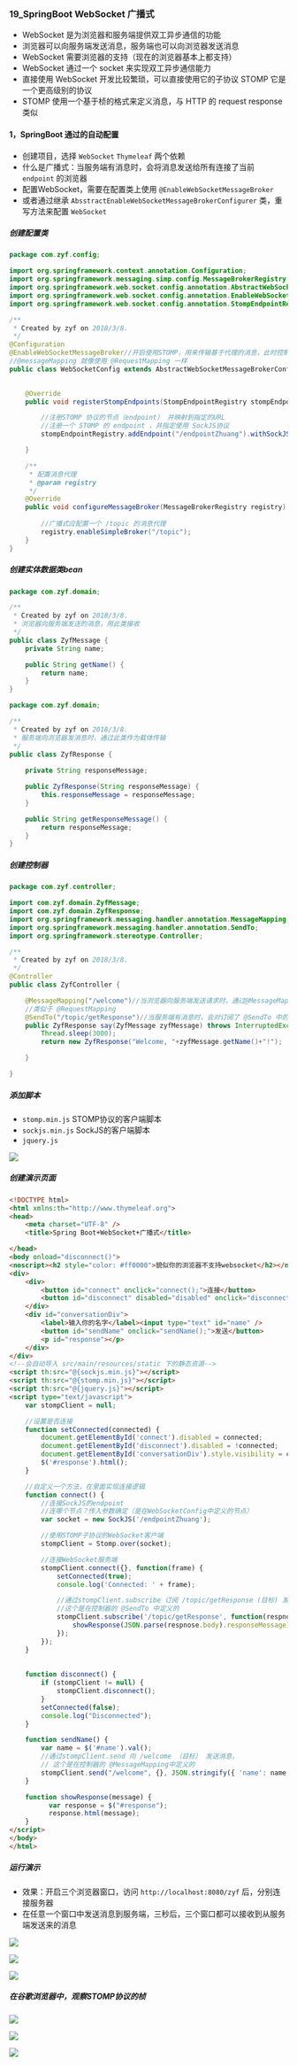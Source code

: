 ### 19_SpringBoot WebSocket 广播式
* WebSocket 是为浏览器和服务端提供双工异步通信的功能
* 浏览器可以向服务端发送消息，服务端也可以向浏览器发送消息
* WebSocket 需要浏览器的支持（现在的浏览器基本上都支持）
* WebSocket 通过一个 socket 来实现双工异步通信能力
* 直接使用 WebSocket 开发比较繁琐，可以直接使用它的子协议 STOMP 它是一个更高级别的协议
* STOMP 使用一个基于桢的格式来定义消息，与 HTTP 的 request response 类似

#### 1，SpringBoot 通过的自动配置
* 创建项目，选择 `WebSocket` `Thymeleaf` 两个依赖
* 什么是广播式：当服务端有消息时，会将消息发送给所有连接了当前 `endpoint` 的浏览器
* 配置WebSocket，需要在配置类上使用 `@EnableWebSocketMessageBroker`
* 或者通过继承 `AbsstractEnableWebSocketMessageBrokerConfigurer` 类，重写方法来配置 `WebSocket`

##### 创建配置类
```java
package com.zyf.config;

import org.springframework.context.annotation.Configuration;
import org.springframework.messaging.simp.config.MessageBrokerRegistry;
import org.springframework.web.socket.config.annotation.AbstractWebSocketMessageBrokerConfigurer;
import org.springframework.web.socket.config.annotation.EnableWebSocketMessageBroker;
import org.springframework.web.socket.config.annotation.StompEndpointRegistry;

/**
 * Created by zyf on 2018/3/8.
 */
@Configuration
@EnableWebSocketMessageBroker//开启使用STOMP，用来传输基于代理的消息，此时控制器支持使用
//@messageMapping 就像使用 @RequestMapping 一样
public class WebSocketConfig extends AbstractWebSocketMessageBrokerConfigurer {

	
	@Override
	public void registerStompEndpoints(StompEndpointRegistry stompEndpointRegistry) {

		//注册STOMP 协议的节点（endpoint） 并映射到指定的URL
		//注册一个 STOMP 的 endpoint ，并指定使用 SockJS协议 
		stompEndpointRegistry.addEndpoint("/endpointZhuang").withSockJS();

	}

	/**
	 * 配置消息代理
	 * @param registry
	 */
	@Override
	public void configureMessageBroker(MessageBrokerRegistry registry) {
		
		//广播式应配置一个 /topic 的消息代理
		registry.enableSimpleBroker("/topic");
	}
}

```

##### 创建实体数据类bean

```java
package com.zyf.domain;

/**
 * Created by zyf on 2018/3/8.
 * 浏览器向服务端发送的消息，用此类接收
 */
public class ZyfMessage {
	private String name;

	public String getName() {
		return name;
	}
}

```

```java
package com.zyf.domain;

/**
 * Created by zyf on 2018/3/8.
 * 服务端向浏览器发消息时，通过此类作为载体传输
 */
public class ZyfResponse {
	
	private String responseMessage;

	public ZyfResponse(String responseMessage) {
		this.responseMessage = responseMessage;
	}

	public String getResponseMessage() {
		return responseMessage;
	}
}

```

##### 创建控制器

```java
package com.zyf.controller;

import com.zyf.domain.ZyfMessage;
import com.zyf.domain.ZyfResponse;
import org.springframework.messaging.handler.annotation.MessageMapping;
import org.springframework.messaging.handler.annotation.SendTo;
import org.springframework.stereotype.Controller;

/**
 * Created by zyf on 2018/3/8.
 */
@Controller
public class ZyfController {

	@MessageMapping("/welcome")//当浏览器向服务端发送请求时，通过@MessageMapping映射/welcome这个地址
	//类似于 @RequestMapping
	@SendTo("/topic/getResponse")//当服务端有消息时，会对订阅了 @SendTo 中的路径的浏览器发送消息
	public ZyfResponse say(ZyfMessage zyfMessage) throws InterruptedException {
		Thread.sleep(3000);
		return new ZyfResponse("Welcome, "+zyfMessage.getName()+"!");

	}

}

```

##### 添加脚本
* `stomp.min.js` STOMP协议的客户端脚本
* `sockjs.min.js` SockJS的客户端脚本
* `jquery.js`

![](https://ws4.sinaimg.cn/large/006tNc79gy1fp5efx271jj30gk0kqmz5.jpg)

##### 创建演示页面

```html
<!DOCTYPE html>
<html xmlns:th="http://www.thymeleaf.org">
<head>
    <meta charset="UTF-8" />
    <title>Spring Boot+WebSocket+广播式</title>

</head>
<body onload="disconnect()">
<noscript><h2 style="color: #ff0000">貌似你的浏览器不支持websocket</h2></noscript>
<div>
    <div>
        <button id="connect" onclick="connect();">连接</button>
        <button id="disconnect" disabled="disabled" onclick="disconnect();">断开连接</button>
    </div>
    <div id="conversationDiv">
        <label>输入你的名字</label><input type="text" id="name" />
        <button id="sendName" onclick="sendName();">发送</button>
        <p id="response"></p>
    </div>
</div>
<!--会自动导入 src/main/resources/static 下的静态资源-->
<script th:src="@{sockjs.min.js}"></script>
<script th:src="@{stomp.min.js}"></script>
<script th:src="@{jquery.js}"></script>
<script type="text/javascript">
    var stompClient = null;

    //设置是否连接
    function setConnected(connected) {
        document.getElementById('connect').disabled = connected;
        document.getElementById('disconnect').disabled = !connected;
        document.getElementById('conversationDiv').style.visibility = connected ? 'visible' : 'hidden';
        $('#response').html();
    }

    //自定义一个方法，在里面实现连接逻辑
    function connect() {
        //连接SockJS的endpoint
        //连哪个节点？传入参数确定（是在WebSocketConfig中定义的节点）
        var socket = new SockJS('/endpointZhuang');

        //使用STOMP子协议的WebSocket客户端
        stompClient = Stomp.over(socket);

        //连接WebSocket服务端
        stompClient.connect({}, function(frame) {
            setConnected(true);
            console.log('Connected: ' + frame);

            //通过stompClient.subscribe 订阅 /topic/getResponse (目标) 发送的消息
            //这个是在控制器的 @SendTo 中定义的
            stompClient.subscribe('/topic/getResponse', function(respnose){
                showResponse(JSON.parse(respnose.body).responseMessage);
            });
        });
    }
	
	
    function disconnect() {
        if (stompClient != null) {
            stompClient.disconnect();
        }
        setConnected(false);
        console.log("Disconnected");
    }

    function sendName() {
        var name = $('#name').val();
        //通过stompClient.send 向 /welcome （目标） 发送消息，
        // 这个是在控制器的 @MessageMapping中定义的
        stompClient.send("/welcome", {}, JSON.stringify({ 'name': name }));
    }

    function showResponse(message) {
          var response = $("#response");
          response.html(message);
    }
</script>
</body>
</html>
```

##### 运行演示
* 效果：开启三个浏览器窗口，访问 `http://localhost:8080/zyf` 后，分别连接服务器
* 在任意一个窗口中发送消息到服务端，三秒后，三个窗口都可以接收到从服务端发送来的消息

![](https://ws3.sinaimg.cn/large/006tNc79gy1fp5g57ospoj317p0agn1i.jpg)

![](https://ws4.sinaimg.cn/large/006tNc79gy1fp5g5zmdsij317j0bhahg.jpg)

![](https://ws2.sinaimg.cn/large/006tNc79gy1fp5g76663dj317q0auwkn.jpg)

##### 在谷歌浏览器中，观察STOMP协议的桢

![](https://ws2.sinaimg.cn/large/006tNc79gy1fp5gbsp8h0j30pv0cxjtf.jpg)

![](https://ws1.sinaimg.cn/large/006tNc79gy1fp5gew1ijsj30oe030dgf.jpg)

![](https://ws4.sinaimg.cn/large/006tNc79gy1fp5ggb8esoj30xs02w753.jpg)

